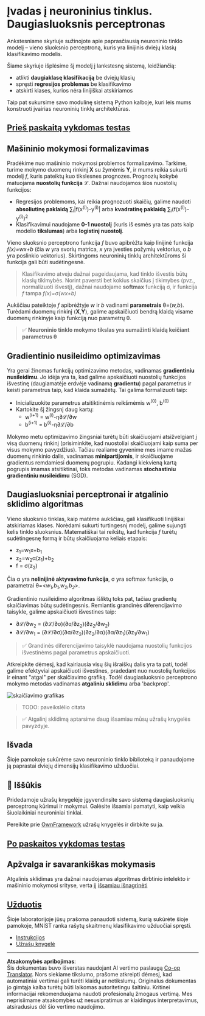 <!--
CO_OP_TRANSLATOR_METADATA:
{
  "original_hash": "186bf7eeab776b36f557357ea56d4751",
  "translation_date": "2025-08-31T17:49:36+00:00",
  "source_file": "lessons/3-NeuralNetworks/04-OwnFramework/README.md",
  "language_code": "lt"
}
-->
# Įvadas į neuroninius tinklus. Daugiasluoksnis perceptronas

Ankstesniame skyriuje sužinojote apie paprasčiausią neuroninio tinklo modelį – vieno sluoksnio perceptroną, kuris yra linijinis dviejų klasių klasifikavimo modelis.

Šiame skyriuje išplėsime šį modelį į lankstesnę sistemą, leidžiančią:

* atlikti **daugiaklasę klasifikaciją** be dviejų klasių
* spręsti **regresijos problemas** be klasifikavimo
* atskirti klases, kurios nėra linijiškai atskiriamos

Taip pat sukursime savo modulinę sistemą Python kalboje, kuri leis mums konstruoti įvairias neuroninių tinklų architektūras.

## [Prieš paskaitą vykdomas testas](https://ff-quizzes.netlify.app/en/ai/quiz/7)

## Mašininio mokymosi formalizavimas

Pradėkime nuo mašininio mokymosi problemos formalizavimo. Tarkime, turime mokymo duomenų rinkinį **X** su žymėmis **Y**, ir mums reikia sukurti modelį *f*, kuris pateiktų kuo tikslesnes prognozes. Prognozių kokybė matuojama **nuostolių funkcija** ℒ. Dažnai naudojamos šios nuostolių funkcijos:

* Regresijos problemoms, kai reikia prognozuoti skaičių, galime naudoti **absoliutinę paklaidą** ∑<sub>i</sub>|f(x<sup>(i)</sup>)-y<sup>(i)</sup>| arba **kvadratinę paklaidą** ∑<sub>i</sub>(f(x<sup>(i)</sup>)-y<sup>(i)</sup>)<sup>2</sup>
* Klasifikavimui naudojame **0-1 nuostolį** (kuris iš esmės yra tas pats kaip modelio **tikslumas**) arba **logistinį nuostolį**.

Vieno sluoksnio perceptrono funkcija *f* buvo apibrėžta kaip linijinė funkcija *f(x)=wx+b* (čia *w* yra svorių matrica, *x* yra įvesties požymių vektorius, o *b* yra poslinkio vektorius). Skirtingoms neuroninių tinklų architektūroms ši funkcija gali būti sudėtingesnė.

> Klasifikavimo atveju dažnai pageidaujama, kad tinklo išvestis būtų klasių tikimybės. Norint paversti bet kokius skaičius į tikimybes (pvz., normalizuoti išvestį), dažnai naudojame **softmax** funkciją σ, ir funkcija *f* tampa *f(x)=σ(wx+b)*

Aukščiau pateiktoje *f* apibrėžtyje *w* ir *b* vadinami **parametrais** θ=⟨*w,b*⟩. Turėdami duomenų rinkinį ⟨**X**,**Y**⟩, galime apskaičiuoti bendrą klaidą visame duomenų rinkinyje kaip funkciją nuo parametrų θ.

> ✅ **Neuroninio tinklo mokymo tikslas yra sumažinti klaidą keičiant parametrus θ**

## Gradientinio nusileidimo optimizavimas

Yra gerai žinomas funkcijų optimizavimo metodas, vadinamas **gradientiniu nusileidimu**. Jo idėja yra ta, kad galime apskaičiuoti nuostolių funkcijos išvestinę (daugiamatėje erdvėje vadinamą **gradientu**) pagal parametrus ir keisti parametrus taip, kad klaida sumažėtų. Tai galima formalizuoti taip:

* Inicializuokite parametrus atsitiktinėmis reikšmėmis w<sup>(0)</sup>, b<sup>(0)</sup>
* Kartokite šį žingsnį daug kartų:
    - w<sup>(i+1)</sup> = w<sup>(i)</sup>-η∂ℒ/∂w
    - b<sup>(i+1)</sup> = b<sup>(i)</sup>-η∂ℒ/∂b

Mokymo metu optimizavimo žingsniai turėtų būti skaičiuojami atsižvelgiant į visą duomenų rinkinį (prisiminkite, kad nuostoliai skaičiuojami kaip suma per visus mokymo pavyzdžius). Tačiau realiame gyvenime mes imame mažas duomenų rinkinio dalis, vadinamas **minipartijomis**, ir skaičiuojame gradientus remdamiesi duomenų pogrupiu. Kadangi kiekvieną kartą pogrupis imamas atsitiktinai, toks metodas vadinamas **stochastiniu gradientiniu nusileidimu** (SGD).

## Daugiasluoksniai perceptronai ir atgalinio sklidimo algoritmas

Vieno sluoksnio tinklas, kaip matėme aukščiau, gali klasifikuoti linijiškai atskiriamas klases. Norėdami sukurti turtingesnį modelį, galime sujungti kelis tinklo sluoksnius. Matematiškai tai reikštų, kad funkcija *f* turėtų sudėtingesnę formą ir būtų skaičiuojama keliais etapais:
* z<sub>1</sub>=w<sub>1</sub>x+b<sub>1</sub>
* z<sub>2</sub>=w<sub>2</sub>α(z<sub>1</sub>)+b<sub>2</sub>
* f = σ(z<sub>2</sub>)

Čia α yra **nelinijinė aktyvavimo funkcija**, σ yra softmax funkcija, o parametrai θ=<*w<sub>1</sub>,b<sub>1</sub>,w<sub>2</sub>,b<sub>2</sub>*>.

Gradientinio nusileidimo algoritmas išliktų toks pat, tačiau gradientų skaičiavimas būtų sudėtingesnis. Remiantis grandinės diferencijavimo taisykle, galime apskaičiuoti išvestines taip:

* ∂ℒ/∂w<sub>2</sub> = (∂ℒ/∂σ)(∂σ/∂z<sub>2</sub>)(∂z<sub>2</sub>/∂w<sub>2</sub>)
* ∂ℒ/∂w<sub>1</sub> = (∂ℒ/∂σ)(∂σ/∂z<sub>2</sub>)(∂z<sub>2</sub>/∂α)(∂α/∂z<sub>1</sub>)(∂z<sub>1</sub>/∂w<sub>1</sub>)

> ✅ Grandinės diferencijavimo taisyklė naudojama nuostolių funkcijos išvestinėms pagal parametrus apskaičiuoti.

Atkreipkite dėmesį, kad kairiausia visų šių išraiškų dalis yra ta pati, todėl galime efektyviai apskaičiuoti išvestines, pradedant nuo nuostolių funkcijos ir einant "atgal" per skaičiavimo grafiką. Todėl daugiasluoksnio perceptrono mokymo metodas vadinamas **atgaliniu sklidimu** arba 'backprop'.

<img alt="skaičiavimo grafikas" src="images/ComputeGraphGrad.png"/>

> TODO: paveikslėlio citata

> ✅ Atgalinį sklidimą aptarsime daug išsamiau mūsų užrašų knygelės pavyzdyje.  

## Išvada

Šioje pamokoje sukūrėme savo neuroninio tinklo biblioteką ir panaudojome ją paprastai dviejų dimensijų klasifikavimo užduočiai.

## 🚀 Iššūkis

Pridedamoje užrašų knygelėje įgyvendinsite savo sistemą daugiasluoksnių perceptronų kūrimui ir mokymui. Galėsite išsamiai pamatyti, kaip veikia šiuolaikiniai neuroniniai tinklai.

Pereikite prie [OwnFramework](OwnFramework.ipynb) užrašų knygelės ir dirbkite su ja.

## [Po paskaitos vykdomas testas](https://ff-quizzes.netlify.app/en/ai/quiz/8)

## Apžvalga ir savarankiškas mokymasis

Atgalinis sklidimas yra dažnai naudojamas algoritmas dirbtinio intelekto ir mašininio mokymosi srityse, verta jį [išsamiau išnagrinėti](https://wikipedia.org/wiki/Backpropagation)

## [Užduotis](lab/README.md)

Šioje laboratorijoje jūsų prašoma panaudoti sistemą, kurią sukūrėte šioje pamokoje, MNIST ranka rašytų skaitmenų klasifikavimo užduočiai spręsti.

* [Instrukcijos](lab/README.md)
* [Užrašų knygelė](lab/MyFW_MNIST.ipynb)

---

**Atsakomybės apribojimas**:  
Šis dokumentas buvo išverstas naudojant AI vertimo paslaugą [Co-op Translator](https://github.com/Azure/co-op-translator). Nors siekiame tikslumo, prašome atkreipti dėmesį, kad automatiniai vertimai gali turėti klaidų ar netikslumų. Originalus dokumentas jo gimtąja kalba turėtų būti laikomas autoritetingu šaltiniu. Kritinei informacijai rekomenduojama naudoti profesionalų žmogaus vertimą. Mes neprisiimame atsakomybės už nesusipratimus ar klaidingus interpretavimus, atsiradusius dėl šio vertimo naudojimo.